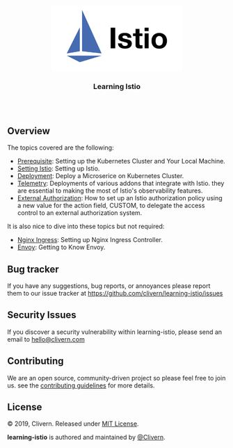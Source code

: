 <p align="center">
    <img alt="Logo" src="/logo.png?v=1" width="300" />
    <h3 align="center">Learning Istio</h3>
</p>
<br/>
<br/>


## Overview

The topics covered are the following:

- [Prerequisite](prerequisite.md): Setting up the Kubernetes Cluster and Your Local Machine.
- [Setting Istio](setting-istio.md): Setting up Istio.
- [Deployment](deployment.md): Deploy a Microserice on Kubernetes Cluster.
- [Telemetry](telemetry.md): Deployments of various addons that integrate with Istio. they are essential to making the most of Istio's observability features.
- [External Authorization](external_authorization.md): How to set up an Istio authorization policy using a new value for the action field, CUSTOM, to delegate the access control to an external authorization system.


It is also nice to dive into these topics but not required:

- [Nginx Ingress](ingress.md): Setting up Nginx Ingress Controller.
- [Envoy](envoy.md): Getting to Know Envoy.


## Bug tracker

If you have any suggestions, bug reports, or annoyances please report them to our issue tracker at https://github.com/clivern/learning-istio/issues


## Security Issues

If you discover a security vulnerability within learning-istio, please send an email to [hello@clivern.com](mailto:hello@clivern.com)


## Contributing

We are an open source, community-driven project so please feel free to join us. see the [contributing guidelines](CONTRIBUTING.md) for more details.


## License

© 2019, Clivern. Released under [MIT License](https://opensource.org/licenses/mit-license.php).

**learning-istio** is authored and maintained by [@Clivern](http://github.com/clivern).
